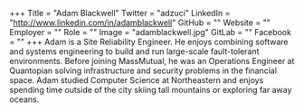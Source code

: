 +++
Title = "Adam Blackwell"
Twitter = "adzuci"
LinkedIn = "http://www.linkedin.com/in/adamblackwell"
GitHub = ""
Website = ""
Employer = ""
Role = ""
Image = "adamblackwell.jpg"
GitLab = ""
Facebook = ""
+++
Adam is a Site Reliability Engineer. He enjoys combining software and systems engineering to build and run large-scale fault-tolerant environments.  Before joining MassMutual, he was an Operations Engineer at Quantopian solving infrastructure and security problems in the financial space.  Adam studied Computer Science at Northeastern and enjoys spending time outside of the city skiing tall mountains or exploring far away oceans.